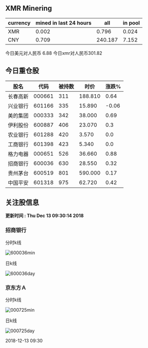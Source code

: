 ## XMR Minering

|currency|mined in last 24 hours|all|in pool|
|---|---|---|---|
|XMR|0.002|0.796|0.024|
|CNY|0.709|240.187|7.152|

今日美元对人民币 6.88	今日xmr对人民币301.82


## 今日重仓股 

|股名|代码|被持数|时价|涨跌%|
|---|---|---|---|---|
|长春高新|000661|311|188.810|0.64|
|兴业银行|601166|335|15.890|-0.06|
|美的集团|000333|342|38.000|0.69|
|伊利股份|600887|406|23.070|0.3|
|农业银行|601288|420|3.570|0.0|
|工商银行|601398|423|5.340|0.0|
|格力电器|000651|526|36.660|0.88|
|招商银行|600036|630|28.550|0.32|
|贵州茅台|600519|801|590.000|0.17|
|中国平安|601318|975|62.720|0.42|

## 关注股信息
**更新时间 : Thu Dec 13 09:30:14 2018**
### 招商银行 
分时k线

![600036min](http://image.sinajs.cn/newchart/min/n/sh600036.gif)

日k线

![600036day](http://image.sinajs.cn/newchart/daily/n/sh600036.gif)

### 京东方Ａ 
分时k线

![000725min](http://image.sinajs.cn/newchart/min/n/sz000725.gif)

日k线

![000725day](http://image.sinajs.cn/newchart/daily/n/sz000725.gif)

2018-12-13 09:30